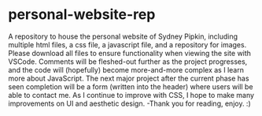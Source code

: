 # personal-website-rep
A repository to house the personal website of Sydney Pipkin, including multiple html files, a css file, a javascript file, and a repository for images. Please download all files to ensure functionality when viewing the site with VSCode.
Comments will be fleshed-out further as the project progresses, and the code will (hopefully) become more-and-more complex as I learn more about JavaScript.
The next major project after the current phase has seen completion will be a form (written into the header) where users will be able to contact me.
As I continue to improve with CSS, I hope to make many improvements on UI and aesthetic design.
-Thank you for reading, enjoy. :)
